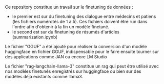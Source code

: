 Ce repository constitue un travail sur le finetuning de données : 
  - le premier est sur du finetuning des dialogue entre médecins et patiens (les fichiers numérotés de 1 à 5). Ces fichiers doivent être run dans l'ordre afin d'obtenir à la fin un modèle finetuné. 
  - le second est sur du finetuning de résumés d'articles (summarization.ipynb)

Le fichier "GGUF" a été ajouté pour réaliser la conversion d'un modèle huggingface en fichier GGUF, indispensable pour le faire ensuite tourner sur des applications comme JAN ou encore LM Studio

Le fichier "rag-langchain-llama-3" constitue un rag qui peut être utilisé avec nos modèles finetunés enregistrés sur huggingface ou bien sur des modèles déjà existants comme llama3. 
